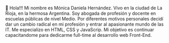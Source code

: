 👋  Hola!!! Mi nombre es Mónica Daniela Hernández. Vivo en la ciudad de La Rioja, en la hermosa Argentina. Soy abogada de profesión y docente en escuelas públicas de nivel Medio.
 Por diferentes motivos personales decidí dar un cambio radical en mi profesión y entrar al apasionante mundo de las IT. Me especializo en HTML, CSS y JavaScrip. Mi objetivo es continuar capacitandome para dedicarme full-time al desarrollo web Front-End.


